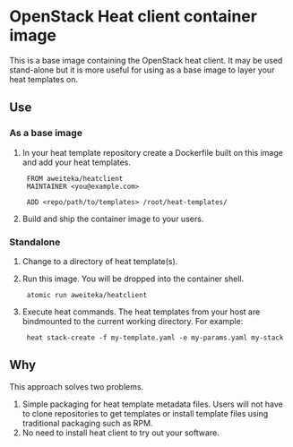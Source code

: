 # OpenStack Heat client container image

This is a base image containing the OpenStack heat client. It may be used stand-alone but it is more useful for using as a base image to layer your heat templates on.

## Use

### As a base image

1. In your heat template repository create a Dockerfile built on this image and add your heat templates.

        FROM aweiteka/heatclient
        MAINTAINER <you@example.com>

        ADD <repo/path/to/templates> /root/heat-templates/

1. Build and ship the container image to your users.

### Standalone

1. Change to a directory of heat template(s).
1. Run this image. You will be dropped into the container shell.

        atomic run aweiteka/heatclient

1. Execute heat commands. The heat templates from your host are bindmounted to the current working directory. For example:

        heat stack-create -f my-template.yaml -e my-params.yaml my-stack

## Why

This approach solves two problems.

1. Simple packaging for heat template metadata files. Users will not have to clone repositories to get templates or install template files using traditional packaging such as RPM.
1. No need to install heat client to try out your software.
